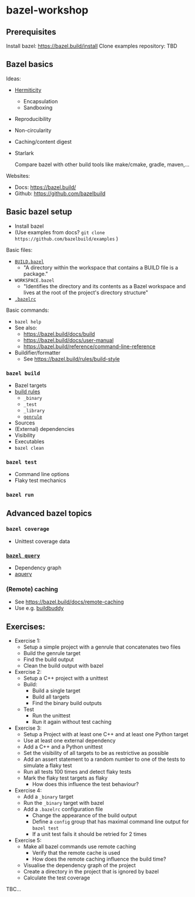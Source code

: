# bazel-workshop

## Prerequisites

Install bazel: https://bazel.build/install
Clone examples repository: TBD


## Bazel basics

Ideas:
- [Hermiticity](https://bazel.build/concepts/hermeticity)
    - Encapsulation
    - Sandboxing
- Reproducibility
- Non-circularity
- Caching/content digest
- Starlark
  
  Compare bazel with other build tools like make/cmake, gradle, maven,...
  
Websites:
- Docs: https://bazel.build/
- Github: https://github.com/bazelbuild

## Basic bazel setup

- Install bazel
- (Use examples from docs? `git clone https://github.com/bazelbuild/examples` )

Basic files:
- [`BUILD.bazel`](https://bazel.build/concepts/build-files)
    - "A directory within the workspace that contains a BUILD file is a package."
- `WORKSPACE.bazel`
  - "Identifies the directory and its contents as a Bazel workspace and lives at the root of the project's directory structure"
- [`.bazelrc`](https://bazel.build/docs/bazelrc)

Basic commands:
  - `bazel help`
  - See also:
    -  https://bazel.build/docs/build
    -  https://bazel.build/docs/user-manual
    -  https://bazel.build/reference/command-line-reference
  - Buildifier/formatter
    - See https://bazel.build/rules/build-style

### `bazel build`

- Bazel targets
- [build rules](https://bazel.build/concepts/build-files)
    - `_binary`
    - `_test`
    - `_library`
    - [`genrule`](https://bazel.build/reference/be/general)
- Sources
- (External) dependencies
- Visibility
- Executables
- `bazel clean`

### `bazel test`
 - Command line options
 - Flaky test mechanics

### `bazel run`


## Advanced bazel topics

### `bazel coverage`
- Unittest coverage data

### [`bazel query`](https://bazel.build/docs/query-how-to)
- Dependency graph
- [aquery](https://bazel.build/docs/aquery)

### (Remote) caching
- See https://bazel.build/docs/remote-caching
- Use e.g. [buildbuddy](https://www.buildbuddy.io/)


## Exercises:
- Exercise 1:
  - Setup a simple project with a genrule that concatenates two files
  - Build the genrule target
  - Find the build output
  - Clean the build output with bazel
- Exercise 2:
  - Setup a C++ project with a unittest
  - Build:
    - Build a single target
    - Build all targets
    - Find the binary build outputs
  - Test
    - Run the unittest
    - Run it again without test caching
- Exercise 3:
  - Setup a Project with at least one C++ and at least one Python target
  - Use at least one external dependency
  - Add a C++ and a Python unittest
  - Set the visibility of all targets to be as restrictive as possible
  - Add an assert statement to a random number to one of the tests to simulate a flaky test
  - Run all tests 100 times and detect flaky tests
  - Mark the flaky test targets as flaky
    - How does this influence the test behaviour?
- Exercise 4:
  - Add a `_binary` target
  - Run the `_binary` target with bazel
  - Add a `.bazelrc` configuration file
    - Change the appearance of the build output
    - Define a `config` group that has maximal command line output for `bazel test`
    - If a unit test fails it should be retried for 2 times
- Exercise 5:
  - Make all bazel commands use remote caching
    - Verify that the remote cache is used
    - How does the remote caching influence the build time?
  - Visualise the dependency graph of the project
  - Create a directory in the project that is ignored by bazel
  - Calculate the test coverage

TBC...

